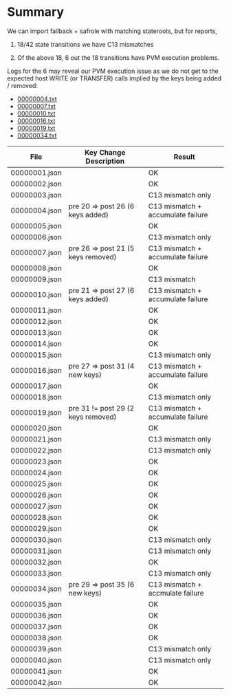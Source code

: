 # Summary

We can import fallback + safrole with matching stateroots, but for reports,

1. 18/42 state transitions we have C13 mismatches

2. Of the above 18, 6 out the 18 transitions have PVM execution problems.

Logs for the 6 may reveal our PVM execution issue as we do not get to
the expected host WRITE (or TRANSFER) calls implied by the keys being
added / removed:

* [00000004.txt](./00000004.txt)
* [00000007.txt](./00000007.txt)
* [00000010.txt](./00000010.txt)
* [00000016.txt](./00000016.txt)
* [00000019.txt](./00000019.txt)
* [00000034.txt](./00000034.txt)


| File            | Key Change Description                          | Result                               |
|-----------------|--------------------------------------------------|--------------------------------------|
| 00000001.json   |                                                  | OK                                   |
| 00000002.json   |                                                  | OK                                   |
| 00000003.json   |                                                  | C13 mismatch only                    |
| 00000004.json   | pre 20 => post 26 (6 keys added)                 | C13 mismatch + accumulate failure    |
| 00000005.json   |                                                  | OK                                   |
| 00000006.json   |                                                  | C13 mismatch only                    |
| 00000007.json   | pre 26 => post 21 (5 keys removed)               | C13 mismatch + accumulate failure    |
| 00000008.json   |                                                  | OK                                   |
| 00000009.json   |                                                  | C13 mismatch                         |
| 00000010.json   | pre 21 => post 27 (6 keys added)                 | C13 mismatch + accumulate failure    |
| 00000011.json   |                                                  | OK                                   |
| 00000012.json   |                                                  | OK                                   |
| 00000013.json   |                                                  | OK                                   |
| 00000014.json   |                                                  | OK                                   |
| 00000015.json   |                                                  | C13 mismatch only                    |
| 00000016.json   | pre 27 => post 31 (4 new keys)                   | C13 mismatch + accumulate failure    |
| 00000017.json   |                                                  | OK                                   |
| 00000018.json   |                                                  | C13 mismatch only                    |
| 00000019.json   | pre 31 != post 29 (2 keys removed)               | C13 mismatch + accumulate failure    |
| 00000020.json   |                                                  | OK                                   |
| 00000021.json   |                                                  | C13 mismatch only                    |
| 00000022.json   |                                                  | C13 mismatch only                    |
| 00000023.json   |                                                  | OK                                   |
| 00000024.json   |                                                  | OK                                   |
| 00000025.json   |                                                  | OK                                   |
| 00000026.json   |                                                  | OK                                   |
| 00000027.json   |                                                  | OK                                   |
| 00000028.json   |                                                  | OK                                   |
| 00000029.json   |                                                  | OK                                   |
| 00000030.json   |                                                  | C13 mismatch only                    |
| 00000031.json   |                                                  | C13 mismatch only                    |
| 00000032.json   |                                                  | OK                                   |
| 00000033.json   |                                                  | C13 mismatch only                    |
| 00000034.json   | pre 29 => post 35 (6 new keys)                   | C13 mismatch + accmulate failure     |
| 00000035.json   |                                                  | OK                                   |
| 00000036.json   |                                                  | OK                                   |
| 00000037.json   |                                                  | OK                                   |
| 00000038.json   |                                                  | OK                                   |
| 00000039.json   |                                                  | C13 mismatch only                    |
| 00000040.json   |                                                  | C13 mismatch only                    |
| 00000041.json   |                                                  | OK                                   |
| 00000042.json   |                                                  | OK                                   |
